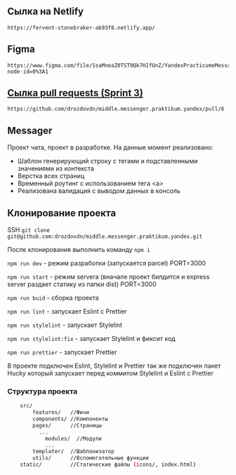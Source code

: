 ## Сылка на Netlify
    https://fervent-stonebraker-ab93f8.netlify.app/
    
## Figma
    https://www.figma.com/file/SsaMneaZ0TST9Qk7HIfUnZ/YandexPracticumeMessage?node-id=0%3A1
    
## [Сылка pull requests (Sprint 3)](https://github.com/drozdovdn/middle.messenger.praktikum.yandex/pull/6)
    https://github.com/drozdovdn/middle.messenger.praktikum.yandex/pull/6

## Messager
Проект чата, проект в разработке.
На данные момент реализовано:
- Шаблон генерирующий строку с тегами и подставленными значениями из контекста
- Верстка всех страниц
- Временный роутинг с использованием тега \<a>
- Реализована  валидация с выводом данных в консоль

## Клонирование проекта
SSH `git clone git@github.com:drozdovdn/middle.messenger.praktikum.yandex.git`

После клонирования выполнить команду `npm i`

`npm run dev` - режим разработки (запускается parcel) PORT=3000

`npm run start` - режим servera (вначале проект билдится и express server раздает статику из папки dist) PORT=3000

`npm run buid` - сборка проекта

`npm run lint` - запускает Eslint c Prettier 

`npm run stylelint` - запускает Stylelint

`npm run stylelint:fix` - запускает Stylelint и фиксит код

`npm run prettier` - запускает Prettier 


  В проекте подключен Eslint, Stylelint и Prettier так же подключен пакет Hucky
  который запускает перед коммитом Stylelint и Eslint c Prettier


### Структура проекта

```bash
    src/
        features/   //Фичи 
        components/ //Компоненты
        pages/      //Страницы
          ...
            modules/  //Модули
            ...
        templater/  //Шаблонизатор
        utils/      //Вспомогательные функции
    static/         //Статические файлы (icons/, index.html)   
```
